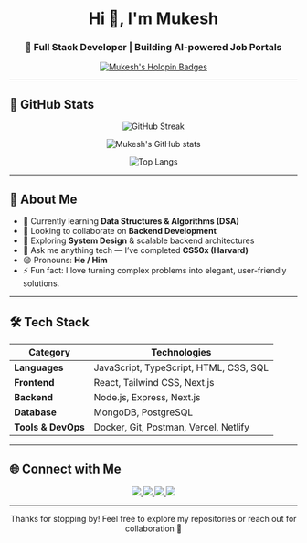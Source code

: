 <!-- Profile Header -->
<h1 align="center">Hi 👋, I'm Mukesh</h1>
<h3 align="center">🚀 Full Stack Developer | Building AI-powered Job Portals</h3>

<p align="center">
  <a href="https://holopin.io/@mukeshabhi">
    <img src="https://holopin.me/mukeshabhi" alt="Mukesh's Holopin Badges" />
  </a>
</p>

---

## 🧠 GitHub Stats

<p align="center">
  <img src="https://streak-stats.demolab.com?user=mukeshabhi&theme=tokyonight" alt="GitHub Streak" />
</p>

<p align="center">
  <img src="https://github-readme-stats.vercel.app/api?username=mukeshabhi&show_icons=true&theme=tokyonight" alt="Mukesh's GitHub stats" />
</p>

<p align="center">
  <img src="https://github-readme-stats.vercel.app/api/top-langs/?username=mukeshabhi&layout=compact&theme=tokyonight" alt="Top Langs" />
</p>

---

## 🧩 About Me

- 🌱 Currently learning **Data Structures & Algorithms (DSA)**
- 👯 Looking to collaborate on **Backend Development**
- 🤔 Exploring **System Design** & scalable backend architectures
- 💬 Ask me anything tech — I’ve completed **CS50x (Harvard)**
- 😄 Pronouns: **He / Him**
- ⚡ Fun fact: I love turning complex problems into elegant, user-friendly solutions.

---

## 🛠️ Tech Stack

| **Category** | **Technologies** |
|---------------|------------------|
| **Languages** | JavaScript, TypeScript, HTML, CSS, SQL |
| **Frontend**  | React, Tailwind CSS, Next.js |
| **Backend**   | Node.js, Express, Next.js |
| **Database**  | MongoDB, PostgreSQL |
| **Tools & DevOps** | Docker, Git, Postman, Vercel, Netlify |

---

## 🌐 Connect with Me

<p align="center">
  <a href="https://github.com/MukeshAbhi">
    <img src="https://img.shields.io/badge/GitHub-181717?style=for-the-badge&logo=github&logoColor=white" />
  </a>
  <a href="https://www.linkedin.com/in/mukeshpapanna">
    <img src="https://img.shields.io/badge/LinkedIn-0077B5?style=for-the-badge&logo=linkedin&logoColor=white" />
  </a>
  <a href="mailto:abhimukesh284@gmail.com">
    <img src="https://img.shields.io/badge/Email-D14836?style=for-the-badge&logo=gmail&logoColor=white" />
  </a>
  <a href="https://twitter.com/MukeshAbhi16">
    <img src="https://img.shields.io/badge/Twitter-1DA1F2?style=for-the-badge&logo=twitter&logoColor=white" />
  </a>
</p>

---

<p align="center">Thanks for stopping by! Feel free to explore my repositories or reach out for collaboration 🚀</p>
